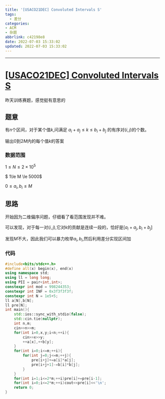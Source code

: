 ```yaml
---
title: '[USACO21DEC] Convoluted Intervals S'
tags:
  - 差分
categories: 
- ACM
- 杂题
abbrlink: c42198e8
date: 2022-07-03 15:33:02
updated: 2022-07-03 15:33:02
---
```


<!-- more -->

---

# [[USACO21DEC]  Convoluted Intervals S](https://www.luogu.com.cn/problem/P7992)

昨天训练赛题，感觉挺有意思的

## 题意

有$n$个区间，对于某个值$k$,问满足 $a_i+a_j\le k\le b_i+b_j$ 的有序对$(i,j)$的个数。

输出$0$到$2M$内的每个值$k$的答案

### 数据范围

$1\le N \le 2 \times 10^5$

$ 1\le M \le 5000$

$0\le a_i,b_i \le M$

## 思路

开始因为二维偏序问题，仔细看了看范围发现并不难。

可以发现，对于每一对$(i,j)$,它对$k$的贡献是连续一段的，恰好是$[a_i+a_j,b_i+b_j]$

发现$M$不大，因此我们可以暴力枚举$a_i,b_i$,然后利用差分实现区间加

### 代码

``` cpp
#include<bits/stdc++.h>
#define all(x) begin(x), end(x)
using namespace std;
using ll = long long;
using PII = pair<int,int>;
constexpr int mod = 998244353;
constexpr int INF = 0x3f3f3f3f;
constexpr int N = 1e5+5;
ll a[N],b[N];
ll pre[N];
int main(){
    std::ios::sync_with_stdio(false);
    std::cin.tie(nullptr);
    int n,m;
    cin>>n>>m;
    for(int i=0,x,y;i<n;++i){
        cin>>x>>y;
        ++a[x],++b[y];
    }
    for(int i=0;i<=m;++i){
        for(int j=0;j<=m;++j){
            pre[i+j]+=a[i]*a[j];
            pre[i+j+1]-=b[i]*b[j];
        }
    }
    for(int i=1;i<=2*m;++i)pre[i]+=pre[i-1];
    for(int i=0;i<=2*m;++i)cout<<pre[i]<<'\n';
    return 0;
}
```

<!-- Q.E.D. -->
